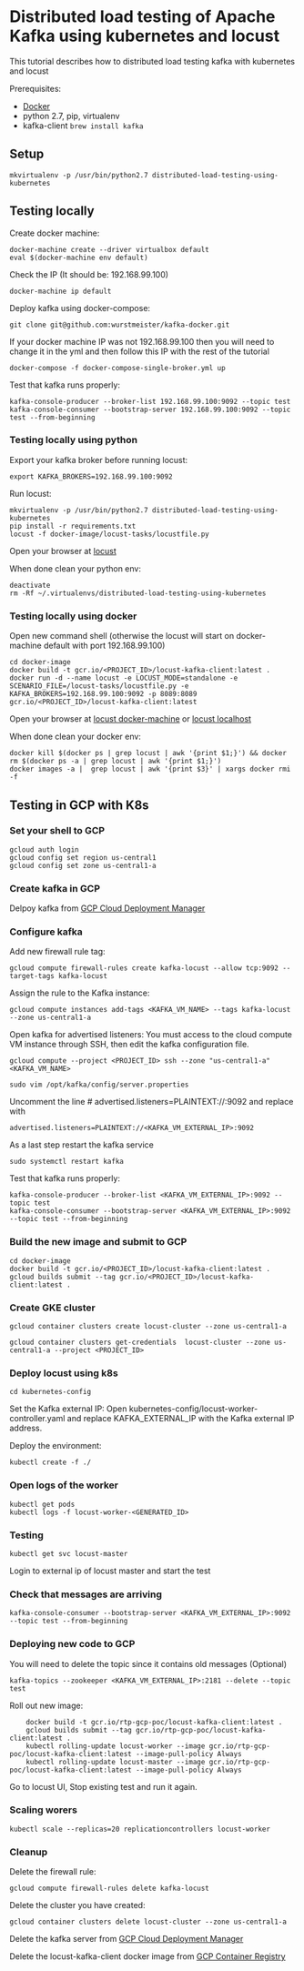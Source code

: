 # Distributed load testing of Apache Kafka using kubernetes and locust #

This tutorial describes how to distributed load testing kafka with kubernetes and locust


Prerequisites:

* [Docker](https://download.docker.com/mac/stable/Docker.dmg)
* python 2.7, pip, virtualenv
* kafka-client ```brew install kafka```

## Setup ##

    mkvirtualenv -p /usr/bin/python2.7 distributed-load-testing-using-kubernetes
    

## Testing locally ##

Create docker machine:

    docker-machine create --driver virtualbox default
    eval $(docker-machine env default)
    
Check the IP (It should be: 192.168.99.100)

    docker-machine ip default
    
Deploy kafka using docker-compose:

    git clone git@github.com:wurstmeister/kafka-docker.git

If your docker machine IP was not 192.168.99.100 then you will need to change it in the yml and then follow this IP 
with the rest of the tutorial
    
    docker-compose -f docker-compose-single-broker.yml up

Test that kafka runs properly:
    
    kafka-console-producer --broker-list 192.168.99.100:9092 --topic test
    kafka-console-consumer --bootstrap-server 192.168.99.100:9092 --topic test --from-beginning

### Testing locally using python ###

Export your kafka broker before running locust:

    export KAFKA_BROKERS=192.168.99.100:9092
Run locust:

    mkvirtualenv -p /usr/bin/python2.7 distributed-load-testing-using-kubernetes
    pip install -r requirements.txt
    locust -f docker-image/locust-tasks/locustfile.py

Open your browser at [locust](http://localhost:8089/)

When done clean your python env:
    
    deactivate
    rm -Rf ~/.virtualenvs/distributed-load-testing-using-kubernetes

### Testing locally using docker ###

Open new command shell (otherwise the locust will start on docker-machine default with port 192.168.99.100)

    cd docker-image
    docker build -t gcr.io/<PROJECT_ID>/locust-kafka-client:latest .
    docker run -d --name locust -e LOCUST_MODE=standalone -e SCENARIO_FILE=/locust-tasks/locustfile.py -e KAFKA_BROKERS=192.168.99.100:9092 -p 8089:8089 gcr.io/<PROJECT_ID>/locust-kafka-client:latest
 
Open your browser at [locust docker-machine](http://192.168.99.100:8089/) or [locust localhost](http://localhost:8089/)

When done clean your docker env:

    docker kill $(docker ps | grep locust | awk '{print $1;}') && docker rm $(docker ps -a | grep locust | awk '{print $1;}')
    docker images -a |  grep locust | awk '{print $3}' | xargs docker rmi -f

## Testing in GCP with K8s ##

### Set your shell to GCP ###

    gcloud auth login
    gcloud config set region us-central1
    gcloud config set zone us-central1-a

### Create kafka in GCP ###

Delpoy kafka from [GCP Cloud Deployment Manager](https://console.cloud.google.com/marketplace/details/click-to-deploy-images/kafka)


### Configure kafka ###

Add new firewall rule tag:

    gcloud compute firewall-rules create kafka-locust --allow tcp:9092 --target-tags kafka-locust
    
Assign the rule to the Kafka instance:

    gcloud compute instances add-tags <KAFKA_VM_NAME> --tags kafka-locust --zone us-central1-a
 
Open kafka for advertised listeners:
You must access to the cloud compute VM instance through SSH, then edit the kafka configuration file.

    gcloud compute --project <PROJECT_ID> ssh --zone "us-central1-a" <KAFKA_VM_NAME>

    sudo vim /opt/kafka/config/server.properties

Uncomment the line # advertised.listeners=PLAINTEXT://:9092 and replace with       

    advertised.listeners=PLAINTEXT://<KAFKA_VM_EXTERNAL_IP>:9092

As a last step restart the kafka service

    sudo systemctl restart kafka

Test that kafka runs properly:
    
    kafka-console-producer --broker-list <KAFKA_VM_EXTERNAL_IP>:9092 --topic test
    kafka-console-consumer --bootstrap-server <KAFKA_VM_EXTERNAL_IP>:9092 --topic test --from-beginning


### Build the new image and submit to GCP ###

    cd docker-image
    docker build -t gcr.io/<PROJECT_ID>/locust-kafka-client:latest .
    gcloud builds submit --tag gcr.io/<PROJECT_ID>/locust-kafka-client:latest .

### Create GKE cluster ###

    gcloud container clusters create locust-cluster --zone us-central1-a

    gcloud container clusters get-credentials  locust-cluster --zone us-central1-a --project <PROJECT_ID>


### Deploy locust using k8s ###

    cd kubernetes-config
    
Set the Kafka external IP:
Open kubernetes-config/locust-worker-controller.yaml and replace KAFKA_EXTERNAL_IP with the Kafka external IP address.

Deploy the environment:
    
    kubectl create -f ./


### Open logs of the worker ###

    kubectl get pods
    kubectl logs -f locust-worker-<GENERATED_ID>


### Testing ###

    kubectl get svc locust-master

Login to external ip of locust master and start the test


### Check that messages are arriving ###

    kafka-console-consumer --bootstrap-server <KAFKA_VM_EXTERNAL_IP>:9092 --topic test --from-beginning


### Deploying new code to GCP ###

You will need to delete the topic since it contains old messages (Optional)

    kafka-topics --zookeeper <KAFKA_VM_EXTERNAL_IP>:2181 --delete --topic test

Roll out new image:

        docker build -t gcr.io/rtp-gcp-poc/locust-kafka-client:latest .
        gcloud builds submit --tag gcr.io/rtp-gcp-poc/locust-kafka-client:latest .
        kubectl rolling-update locust-worker --image gcr.io/rtp-gcp-poc/locust-kafka-client:latest --image-pull-policy Always
        kubectl rolling-update locust-master --image gcr.io/rtp-gcp-poc/locust-kafka-client:latest --image-pull-policy Always

Go to locust UI, Stop existing test and run it again.


### Scaling worers ###

    kubectl scale --replicas=20 replicationcontrollers locust-worker

### Cleanup ###

Delete the firewall rule:

    gcloud compute firewall-rules delete kafka-locust
    
Delete the cluster you have created:

    gcloud container clusters delete locust-cluster --zone us-central1-a
    
Delete the kafka server from [GCP Cloud Deployment Manager](https://console.cloud.google.com/dm/deployments)

Delete the locust-kafka-client docker image from  [GCP Container Registry](https://console.cloud.google.com/gcr/images/)
